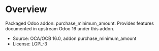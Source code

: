 # Overview

Packaged Odoo addon: purchase_minimum_amount. Provides features documented in upstream Odoo 16 under this addon.

- Source: OCA/OCB 16.0, addon purchase_minimum_amount
- License: LGPL-3

